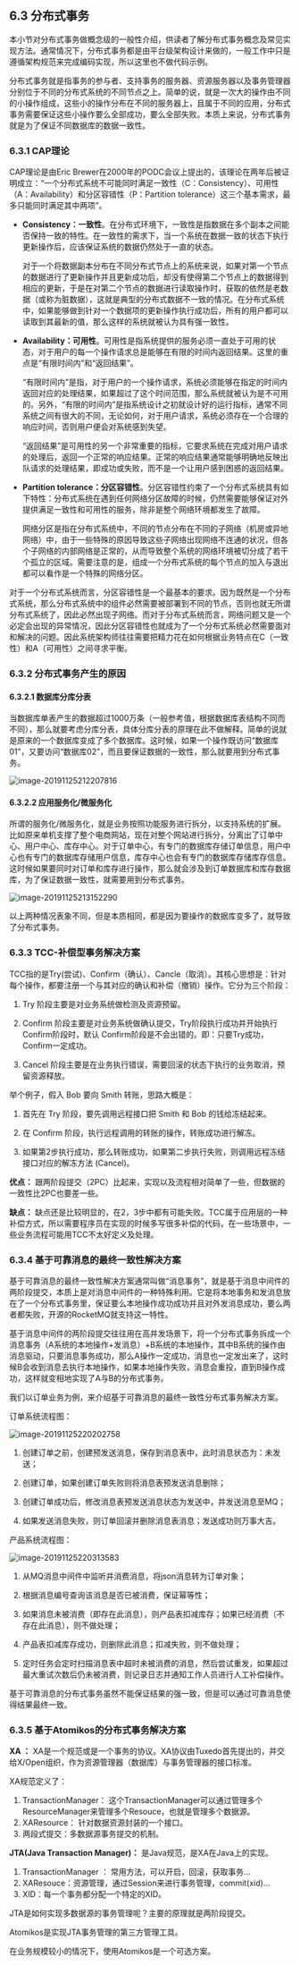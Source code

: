 ## 6.3 分布式事务

本小节对分布式事务做概念级的一般性介绍，供读者了解分布式事务概念及常见实现方法。通常情况下，分布式事务都是由平台级架构设计来做的，一般工作中只是遵循架构规范来完成编码实现，所以这里也不做代码示例。

分布式事务就是指事务的参与者、支持事务的服务器、资源服务器以及事务管理器分别位于不同的分布式系统的不同节点之上。简单的说，就是一次大的操作由不同的小操作组成，这些小的操作分布在不同的服务器上，且属于不同的应用，分布式事务需要保证这些小操作要么全部成功，要么全部失败。本质上来说，分布式事务就是为了保证不同数据库的数据一致性。 

### 6.3.1 CAP理论

CAP理论是由Eric Brewer在2000年的PODC会议上提出的，该理论在两年后被证明成立：“一个分布式系统不可能同时满足一致性（C：Consistency）、可用性（A：Availability）和分区容错性（P：Partition tolerance）这三个基本需求，最多只能同时满足其中两项”。 

- **Consistency：一致性**。在分布式环境下，一致性是指数据在多个副本之间能否保持一致的特性。在一致性的需求下，当一个系统在数据一致的状态下执行更新操作后，应该保证系统的数据仍然处于一直的状态。

  对于一个将数据副本分布在不同分布式节点上的系统来说，如果对第一个节点的数据进行了更新操作并且更新成功后，却没有使得第二个节点上的数据得到相应的更新，于是在对第二个节点的数据进行读取操作时，获取的依然是老数据（或称为脏数据），这就是典型的分布式数据不一致的情况。在分布式系统中，如果能够做到针对一个数据项的更新操作执行成功后，所有的用户都可以读取到其最新的值，那么这样的系统就被认为具有强一致性。

- **Availability：可用性**。可用性是指系统提供的服务必须一直处于可用的状态，对于用户的每一个操作请求总是能够在有限的时间内返回结果。这里的重点是“有限时间内”和“返回结果”。

  “有限时间内”是指，对于用户的一个操作请求，系统必须能够在指定的时间内返回对应的处理结果，如果超过了这个时间范围，那么系统就被认为是不可用的。另外，“有限的时间内”是指系统设计之初就设计好的运行指标，通常不同系统之间有很大的不同，无论如何，对于用户请求，系统必须存在一个合理的响应时间，否则用户便会对系统感到失望。

  “返回结果”是可用性的另一个非常重要的指标，它要求系统在完成对用户请求的处理后，返回一个正常的响应结果。正常的响应结果通常能够明确地反映出队请求的处理结果，即成功或失败，而不是一个让用户感到困惑的返回结果。

- **Partition tolerance：分区容错性**。分区容错性约束了一个分布式系统具有如下特性：分布式系统在遇到任何网络分区故障的时候，仍然需要能够保证对外提供满足一致性和可用性的服务，除非是整个网络环境都发生了故障。

  网络分区是指在分布式系统中，不同的节点分布在不同的子网络（机房或异地网络）中，由于一些特殊的原因导致这些子网络出现网络不连通的状况，但各个子网络的内部网络是正常的，从而导致整个系统的网络环境被切分成了若干个孤立的区域。需要注意的是，组成一个分布式系统的每个节点的加入与退出都可以看作是一个特殊的网络分区。

对于一个分布式系统而言，分区容错性是一个最基本的要求。因为既然是一个分布式系统，那么分布式系统中的组件必然需要被部署到不同的节点，否则也就无所谓分布式系统了，因此必然出现子网络。而对于分布式系统而言，网络问题又是一个必定会出现的异常情况，因此分区容错性也就成为了一个分布式系统必然需要面对和解决的问题。因此系统架构师往往需要把精力花在如何根据业务特点在C（一致性）和A（可用性）之间寻求平衡。 

### 6.3.2 分布式事务产生的原因

#### 6.3.2.1 数据库分库分表

当数据库单表产生的数据超过1000万条（一般参考值，根据数据库表结构不同而不同），那么就要考虑分库分表，具体分库分表的原理在此不做解释。简单的说就是原来的一个数据库变成了多个数据库。这时候，如果一个操作既访问“数据库01”，又要访问“数据库02”，而且要保证数据的一致性，那么就要用到分布式事务。

![image-20191125212207816](images/image-20191125212207816.png) 

#### 6.3.2.2 应用服务化/微服务化

所谓的服务化/微服务化，就是业务按照功能服务进行拆分，以支持系统的扩展。比如原来单机支撑了整个电商网站，现在对整个网站进行拆分，分离出了订单中心、用户中心、库存中心。对于订单中心，有专门的数据库存储订单信息，用户中心也有专门的数据库存储用户信息，库存中心也会有专门的数据库存储库存信息。这时候如果要同时对订单和库存进行操作，那么就会涉及到订单数据库和库存数据库，为了保证数据一致性，就需要用到分布式事务。 

![image-20191125213152290](images/image-20191125213152290.png)



以上两种情况表象不同，但是本质相同，都是因为要操作的数据库变多了，就导致了分布式事务。 

### 6.3.3  TCC-补偿型事务解决方案

TCC指的是Try(尝试)、Confirm（确认）、Cancle（取消）。其核心思想是：针对每个操作，都要注册一个与其对应的确认和补偿（撤销）操作。它分为三个阶段：

1. Try 阶段主要是对业务系统做检测及资源预留。

2. Confirm 阶段主要是对业务系统做确认提交，Try阶段执行成功并开始执行 Confirm阶段时，默认 Confirm阶段是不会出错的。即：只要Try成功，Confirm一定成功。

3. Cancel 阶段主要是在业务执行错误，需要回滚的状态下执行的业务取消，预留资源释放。

举个例子，假入 Bob 要向 Smith 转账，思路大概是：

1. 首先在 Try 阶段，要先调用远程接口把 Smith 和 Bob 的钱给冻结起来。

2. 在 Confirm 阶段，执行远程调用的转账的操作，转账成功进行解冻。

3. 如果第2步执行成功，那么转账成功，如果第二步执行失败，则调用远程冻结接口对应的解冻方法 (Cancel)。

**优点：** 跟两阶段提交（2PC）比起来，实现以及流程相对简单了一些，但数据的一致性比2PC也要差一些。

**缺点：** 缺点还是比较明显的，在2，3步中都有可能失败。TCC属于应用层的一种补偿方式，所以需要程序员在实现的时候多写很多补偿的代码，在一些场景中，一些业务流程可能用TCC不太好定义及处理。

### 6.3.4 基于可靠消息的最终一致性解决方案

基于可靠消息的最终一致性解决方案通常叫做“消息事务”，就是基于消息中间件的两阶段提交，本质上是对消息中间件的一种特殊利用。它是将本地事务和发消息放在了一个分布式事务里，保证要么本地操作成功成功并且对外发消息成功，要么两者都失败，开源的RocketMQ就支持这一特性。

基于消息中间件的两阶段提交往往用在高并发场景下，将一个分布式事务拆成一个消息事务（A系统的本地操作+发消息）+B系统的本地操作，其中B系统的操作由消息驱动，只要消息事务成功，那么A操作一定成功，消息也一定发出来了，这时候B会收到消息去执行本地操作，如果本地操作失败，消息会重投，直到B操作成功，这样就变相地实现了A与B的分布式事务。 

我们以订单业务为例，来介绍基于可靠消息的最终一致性分布式事务解决方案。

订单系统流程图：

![image-20191125220202758](images/image-20191125220202758.png)

1. 创建订单之前，创建预发送消息，保存到消息表中，此时消息状态为：未发送；

2. 创建订单，如果创建订单失败则将消息表预发送消息删除；

3. 创建订单成功后，修改消息表预发送消息状态为发送中，并发送消息至MQ；

4. 如果发送消息失败，则订单回滚并删除消息表消息；发送成功则万事大吉。

产品系统流程图：

![image-20191125220313583](images/image-20191125220313583.png)

1. 从MQ消息中间件中监听并消费消息，将json消息转为订单对象；

2. 根据消息编号查询该消息是否已被消费，保证幂等性；

3. 如果消息未被消费（即存在此消息），则产品表扣减库存；如果已经消费（不存在此消息），则不做处理；

4. 产品表扣减库存成功，则删除此消息；扣减失败，则不做处理；

5. 定时任务会定时扫描消息表中超时未被消费的消息，然后尝试重发，如果超过最大重试次数后仍未被消费，则记录日志并通知工作人员进行人工补偿操作。

基于可靠消息的分布式事务虽然不能保证结果的强一致，但是可以通过可靠消息使得结果最终一致。

### 6.3.5 基于Atomikos的分布式事务解决方案  

**XA ：** XA是一个规范或是一个事务的协议。XA协议由Tuxedo首先提出的，并交给X/Open组织，作为资源管理器（数据库）与事务管理器的接口标准。

XA规范定义了：

1. TransactionManager： 这个TransactionManager可以通过管理多个ResourceManager来管理多个Resouce，也就是管理多个数据源。
2. XAResource： 针对数据资源封装的一个接口。
3. 两段式提交：多数据源事务提交的机制。

**JTA(Java Transaction Manager)：** 是Java规范，是XA在Java上的实现。

1. TransactionManager ： 常用方法，可以开启，回滚，获取事务...
2. XAResouce：资源管理，通过Session来进行事务管理，commit(xid)...
3. XID：每一个事务都分配一个特定的XID。

JTA是如何实现多数据源的事务管理呢？主要的原理就是两阶段提交。

Atomikos是实现JTA事务管理的第三方管理工具。

在业务规模较小的情况下，使用Atomikos是一个可选方案。
